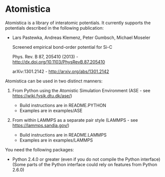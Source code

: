 Atomistica
==========

Atomistica is a library of interatomic potentials. It currently supports the
potentials described in the following publication:

*   Lars Pastewka, Andreas Klemenz, Peter Gumbsch, Michael Moseler

    Screened empirical bond-order potential for Si-C

    Phys. Rev. B 87, 205410 (2013) - http://dx.doi.org/10.1103/PhysRevB.87.205410

    arXiv:1301.2142 - http://arxiv.org/abs/1301.2142

Atomistica can be used in two distinct manners:

1.  From Python using the Atomistic Simulation Environment
    (ASE - see https://wiki.fysik.dtu.dk/ase/)
    * Build instructions are in README.PYTHON
    * Examples are in examples/ASE

2.  From within LAMMPS as a separate pair style
    (LAMMPS - see https://lammps.sandia.gov/)
    * Build instructions are in README.LAMMPS
    * Examples are in examples/LAMMPS

You need the following packages:

* Python 2.4.0 or greater (even if you do not compile the Python interface)
  (Some parts of the Python interface could rely on features from Python 2.6.0)

